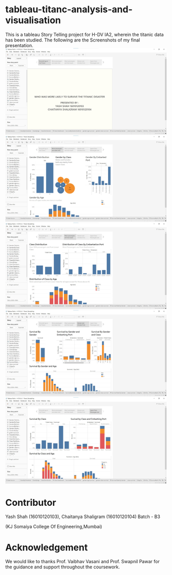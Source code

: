 # tableau-titanc-analysis-and-visualisation

This is a tableau Story Telling project for H-DV IA2, wherein the titanic data has been studied.
The following are the Screenshots of my final presentation.
![alt text](https://github.com/yash2705/tableau-titanc-analysis-and-visualisation/blob/main/Story/StoryPoint1.jpg)
![alt text](https://github.com/yash2705/tableau-titanc-analysis-and-visualisation/blob/main/Story/StoryPoint2.jpg)
![alt text](https://github.com/yash2705/tableau-titanc-analysis-and-visualisation/blob/main/Story/StoryPoint3.jpg)
![alt text](https://github.com/yash2705/tableau-titanc-analysis-and-visualisation/blob/main/Story/StoryPoint4.jpg)
![alt text](https://github.com/yash2705/tableau-titanc-analysis-and-visualisation/blob/main/Story/StoryPoint5.jpg)

# Contributor
Yash Shah (16010120103),
Chaitanya Shaligram (16010120104)
Batch - B3

(KJ Somaiya College Of Engineering,Mumbai)

# Acknowledgement
We would like to thanks Prof. Vaibhav Vasani and Prof. Swapnil Pawar for the guidance and support throughout the coursework.
